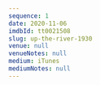 ```yaml
---
sequence: 1
date: 2020-11-06
imdbId: tt0021508
slug: up-the-river-1930
venue: null
venueNotes: null
medium: iTunes
mediumNotes: null
---
```


